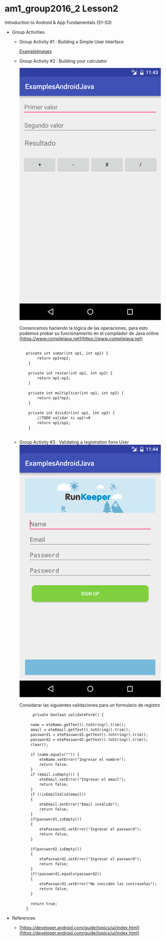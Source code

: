 # am1_group2016_2 Lesson2

Introduction to Android & App Fundamentals (S1-S3)

- Group Activities

    * Group Activity #1 : Building a Simple User Interface
    
      [ExampleImages](https://github.com/ISILAndroid/am1_group2016_2/tree/Lesson2/ExampleImages)
    
    * Group Activity #2 : Building your calculator
    
      ![calculadora](https://github.com/ISILAndroid/am1_group2016_2/blob/Lesson2/calculadora.png)
      
      Comencemos haciendo la lógica de las operaciones, para esto podemos probar su funcionamiento en el compilador de Java online [https://www.compilejava.net](https://www.compilejava.net)
      
      ```
            
         private int sumar(int op1, int op2) {
              return op1+op2;
          }
          
          private int restar(int op1, int op2) {
              return op1-op2;
          }
          
          private int multiplicar(int op1, int op2) {
              return op1*op2;
          }
          
          private int dividir(int op1, int op2) {
              //TODO validar si op2!=0
              return op1/op2;
          }
          
      ```
    
    * Group Activity #3 : Validating a registration form User
      ![form](https://github.com/ISILAndroid/am1_group2016_2/blob/Lesson2/form.png)
      
      Considerar las siguientes validaciones para un formulario de registro
      ```
            private boolean validateForm() {
   
           name = eteName.getText().toString().trim();
           email = eteEmail.getText().toString().trim();
           password1 = etePassword1.getText().toString().trim();
           password2 = etePassword2.getText().toString().trim();
           clear();
   
           if (name.equals("")) {
               eteName.setError("Ingresar el nombre");
               return false;
           }
           if (email.isEmpty()) {
               eteEmail.setError("Ingresar el email");
               return false;
           }
           if (!isEmailValid(email))
           {
               eteEmail.setError("Email inválido");
               return false;
           }
           if(password1.isEmpty())
           {
               etePassword1.setError("Ingresar el password");
               return false;
           }
   
           if(password2.isEmpty())
           {
               etePassword2.setError("Ingresar el password");
               return false;
           }
           if(!password1.equals(password2))
           {
               etePassword2.setError("No conciden las contraseñas");
               return false;
           }
   
           return true;
         }
      ```
    
- References 
    * [https://developer.android.com/guide/topics/ui/index.html](https://developer.android.com/guide/topics/ui/index.html)
